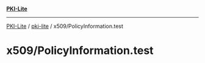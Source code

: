 [**PKI-Lite**](../../../README.md)

---

[PKI-Lite](../../../README.md) / [pki-lite](../../README.md) / x509/PolicyInformation.test

# x509/PolicyInformation.test
